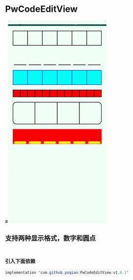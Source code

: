 # PwCodeEditView
#![image](https://github.com/poqiao/PwCodeEditView/blob/master/app/src/main/assets/sssssss3.gif)<br>
## 支持两种显示格式，数字和圆点</br><br>
### 引入下面依赖</br>
```Java
implementation 'com.github.poqiao:PwCodeEditView:v1.0.1'
```

